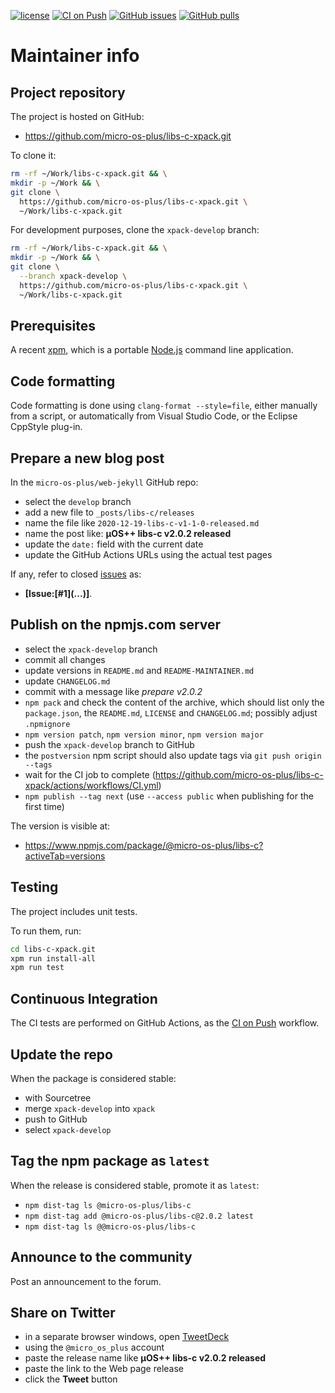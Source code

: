 [![license](https://img.shields.io/github/license/micro-os-plus/libs-c-xpack)](https://github.com/micro-os-plus/libs-c-xpack/blob/xpack/LICENSE)
[![CI on Push](https://github.com/micro-os-plus/libs-c-xpack/workflows/CI%20on%20Push/badge.svg)](https://github.com/micro-os-plus/libs-c-xpack/actions?query=workflow%3A%22CI+on+Push%22)
[![GitHub issues](https://img.shields.io/github/issues/micro-os-plus/libs-c-xpack.svg)](https://github.com/micro-os-plus/libs-c-xpack/issues/)
[![GitHub pulls](https://img.shields.io/github/issues-pr/micro-os-plus/libs-c-xpack.svg)](https://github.com/micro-os-plus/libs-c-xpack/pulls)

# Maintainer info

## Project repository

The project is hosted on GitHub:

- <https://github.com/micro-os-plus/libs-c-xpack.git>

To clone it:

```sh
rm -rf ~/Work/libs-c-xpack.git && \
mkdir -p ~/Work && \
git clone \
  https://github.com/micro-os-plus/libs-c-xpack.git \
  ~/Work/libs-c-xpack.git
```

For development purposes, clone the `xpack-develop` branch:

```sh
rm -rf ~/Work/libs-c-xpack.git && \
mkdir -p ~/Work && \
git clone \
  --branch xpack-develop \
  https://github.com/micro-os-plus/libs-c-xpack.git \
  ~/Work/libs-c-xpack.git
```

## Prerequisites

A recent [xpm](https://xpack.github.io/xpm/), which is a portable
[Node.js](https://nodejs.org/) command line application.

## Code formatting

Code formatting is done using `clang-format --style=file`, either manually
from a script, or automatically from Visual Studio Code, or the Eclipse
CppStyle plug-in.

## Prepare a new blog post

In the `micro-os-plus/web-jekyll` GitHub repo:

- select the `develop` branch
- add a new file to `_posts/libs-c/releases`
- name the file like `2020-12-19-libs-c-v1-1-0-released.md`
- name the post like: **µOS++ libs-c v2.0.2 released**
- update the `date:` field with the current date
- update the GitHub Actions URLs using the actual test pages

If any, refer to closed
[issues](https://github.com/micro-os-plus/libs-c-xpack/issues/)
as:

- **[Issue:\[#1\]\(...\)]**.

## Publish on the npmjs.com server

- select the `xpack-develop` branch
- commit all changes
- update versions in `README.md` and `README-MAINTAINER.md`
- update `CHANGELOG.md`
- commit with a message like _prepare v2.0.2_
- `npm pack` and check the content of the archive, which should list
  only the `package.json`, the `README.md`, `LICENSE` and `CHANGELOG.md`;
  possibly adjust `.npmignore`
- `npm version patch`, `npm version minor`, `npm version major`
- push the `xpack-develop` branch to GitHub
- the `postversion` npm script should also update tags via `git push origin --tags`
- wait for the CI job to complete
  (<https://github.com/micro-os-plus/libs-c-xpack/actions/workflows/CI.yml>)
- `npm publish --tag next` (use `--access public` when publishing for
  the first time)

The version is visible at:

- <https://www.npmjs.com/package/@micro-os-plus/libs-c?activeTab=versions>

## Testing

The project includes unit tests.

To run them, run:

```sh
cd libs-c-xpack.git
xpm run install-all
xpm run test
```

## Continuous Integration

The CI tests are performed on GitHub Actions, as the
[CI on Push](https://github.com/micro-os-plus/libs-c-xpack/actions?query=workflow%3A%22CI+on+Push%22)
workflow.

## Update the repo

When the package is considered stable:

- with Sourcetree
- merge `xpack-develop` into `xpack`
- push to GitHub
- select `xpack-develop`

## Tag the npm package as `latest`

When the release is considered stable, promote it as `latest`:

- `npm dist-tag ls @micro-os-plus/libs-c`
- `npm dist-tag add @micro-os-plus/libs-c@2.0.2 latest`
- `npm dist-tag ls @@micro-os-plus/libs-c`

## Announce to the community

Post an announcement to the forum.

## Share on Twitter

- in a separate browser windows, open [TweetDeck](https://tweetdeck.twitter.com/)
- using the `@micro_os_plus` account
- paste the release name like **µOS++ libs-c v2.0.2 released**
- paste the link to the Web page release
- click the **Tweet** button
